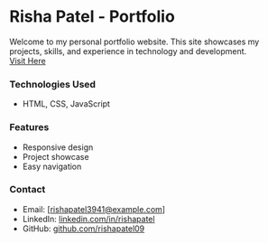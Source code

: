 # Risha Patel - Portfolio  

Welcome to my personal portfolio website. This site showcases my projects, skills, and experience in technology and development.    
[Visit Here](https://rishapatel09.github.io/myportfolio/)  

### Technologies Used  
- HTML, CSS, JavaScript   

### Features  
- Responsive design  
- Project showcase  
- Easy navigation  

### Contact  
- Email: [rishapatel3941@example.com]  
- LinkedIn: [linkedin.com/in/rishapatel](https://linkedin.com/in/rishapatel3)  
- GitHub: [github.com/rishapatel09](https://github.com/rishapatel09)  

  
